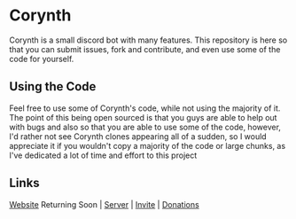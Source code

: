 # Corynth

Corynth is a small discord bot with many features. This repository is here so that you can submit issues, fork and
contribute, and even use some of the code for yourself.<br>

## Using the Code

Feel free to use some of Corynth's code, while not using the majority of it. The point of this being open sourced is
that you guys are able to help out with bugs and also so that you are able to use some of the code, however, I'd rather
not see Corynth clones appearing all of a sudden, so I would appreciate it if you wouldn't copy a majority of the code
or large chunks, as I've dedicated a lot of time and effort to this project

## Links

[Website](https://corynth.xyz) Returning Soon | [Server](https://discord.gg/6kFbxxkX5p)
| [Invite](https://discord.com/oauth2/authorize?client_id=660818351638970370&permissions=8&scope=applications.commands%20bot)
| [Donations](https://paypal.me/cx11m)
